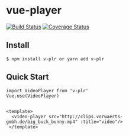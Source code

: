 # vue-player

[![Build Status](https://travis-ci.org/Nick742037091/vue-player.svg?branch=master)](https://travis-ci.org/Nick742037091/vue-player) [![Coverage Status](https://coveralls.io/repos/github/Nick742037091/vue-player/badge.svg?branch=master)](https://coveralls.io/github/Nick742037091/vue-player?branch=master)

## Install

`$ npm install v-plr or yarn add v-plr`

## Quick Start

```
import VideoPlayer from 'v-plr'
Vue.use(VideoPlayer)


<template>
  <video-player src="http://clips.vorwaerts-gmbh.de/big_buck_bunny.mp4" :title="video"/>
 </template>
```
